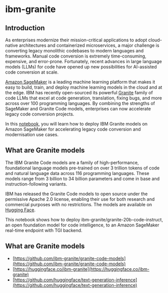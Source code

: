 # ibm-granite



## Introduction

As enterprises modernize their mission-critical applications to adopt cloud-native architectures and containerized microservices, a major challenge is converting legacy monolithic codebases to modern languages and frameworks. Manual code conversion is extremely time-consuming, expensive, and error-prone. Fortunately, recent advances in large language models (LLMs) for code have opened up new possibilities for AI-assisted code conversion at scale.

[Amazon SageMaker](https://aws.amazon.com/sagemaker/) is a leading machine learning platform that makes it easy to build, train, and deploy machine learning models in the cloud and at the edge. IBM has recently open-sourced its powerful [Granite](https://github.com/ibm-granite/granite-code-models) family of code LLMs that excel at code generation, translation, fixing bugs, and more across over 100 programming languages. By combining the strengths of SageMaker and Granite Code models, enterprises can now accelerate legacy code conversion projects.

In this [notebook](granite-code-instruct.ipynb), you will learn how to deploy IBM Granite models on Amazon SageMaker for accelerating legacy code conversion and modernisation use cases.


## What are Granite models

The IBM Granite Code models are a family of high-performance, foundational language models pre-trained on over 3 trillion tokens of code and natural language data across 116 programming languages. These models range from 3 billion to 34 billion parameters and come in base and instruction-following variants.

IBM has released the Granite Code models to open source under the permissive Apache 2.0 license, enabling their use for both research and commercial purposes with no restrictions. The models are available on [Hugging Face](https://huggingface.co/ibm-granite).


This notebook shows how to deploy ibm-granite/granite-20b-code-instruct, an open foundation model for code intelligence, to an Amazon SageMaker real-time endpoint with TGI backend.

## What are Granite models
- [https://github.com/ibm-granite/granite-code-models](https://github.com/ibm-granite/granite-code-models)
- [https://huggingface.co/ibm-granite](https://huggingface.co/ibm-granite)
- [https://github.com/huggingface/text-generation-inference](https://github.com/huggingface/text-generation-inference)
